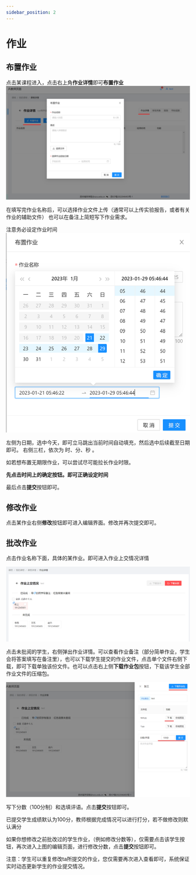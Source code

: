 ```yaml
---
sidebar_position: 2
---
```

# 作业

## 布置作业

点击某课程进入，点击右上角**作业详情**即可**布置作业**
![如图所示](./img/11.png)

在填写完作业名称后，可以选择作业文件上传（通常可以上传实验报告，或者有关作业的辅助文件）
也可以在备注上简短写下作业需求。

注意务必设定作业时间
![如图所示](./img/12.png)

左侧为日期，选中今天，即可立马跳出当前时间自动填充，然后选中后续截至日期即可。
右侧三栏，依次为  时、分、秒  。

如若想布置无期限作业，可以尝试尽可能拉长作业时限。

**先点击时间上的确定按钮。即可正确设定时间**

最后点击**提交**按钮即可。

## 修改作业

点击某作业右侧**修改**按钮即可进入编辑界面。修改并再次提交即可。

## 批改作业

点击作业名称下面，具体的某作业。即可进入作业上交情况详情

![如图所示](./img/13.png)

点击未批阅的学生，右侧弹出作业详情。可以查看作业备注（部分简单作业，学生会将答案填写在备注里），也可以下载学生提交的作业文件，点击单个文件右侧下载，即可下载单独该份文件。也可以点击右上侧**下载作业包**按钮，下载该学生全部作业文件的压缩包。

![如图所示](./img/14.png)

写下分数（100分制）和选填评语。点击**提交**按钮即可。


已提交学生成绩默认为100分，教师根据完成情况可以进行打分，若不做修改则默认满分


如果你想修改之前批改过的学生作业，（例如修改分数等），仅需要点击该学生按钮，再次进入上图的编辑页面，进行修改分数，点击**提交**按钮即可。

注意：学生可以重复修改ta所提交的作业，您仅需要再次进入查看即可，系统保证实时动态更新学生的作业提交情况。